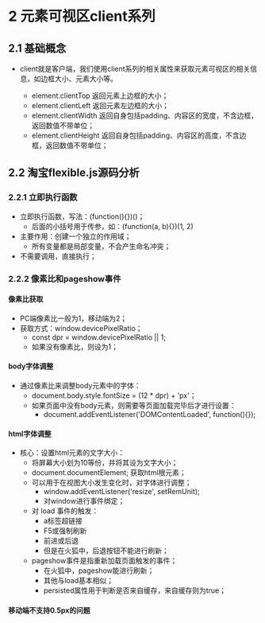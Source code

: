 <!--
 * @Descripttion: 
 * @version: 
 * @Author: 唐帆
 * @Date: 2020-04-02 09:58:31
 * @LastEditors: 唐帆
 * @LastEditTime: 2020-04-02 11:10:59
 -->

# 2 元素可视区client系列
## 2.1 基础概念
- client就是客户端，我们使用client系列的相关属性来获取元素可视区的相关信息，如边框大小、元素大小等。

    - element.clientTop 返回元素上边框的大小；
    - element.clientLeft 返回元素左边框的大小；
    - element.clientWidth 返回自身包括padding、内容区的宽度，不含边框，返回数值不带单位；
    - element.clientHeight 返回自身包括padding、内容区的高度，不含边框，返回数值不带单位；

## 2.2 淘宝flexible.js源码分析
### 2.2.1 立即执行函数
- 立即执行函数，写法：(function(){})()；
    - 后面的小括号用于传参，如：(function(a, b){})(1, 2)
- 主要作用：创建一个独立的作用域；
    - 所有变量都是局部变量，不会产生命名冲突；
- 不需要调用，直接执行；

### 2.2.2 像素比和pageshow事件
#### 像素比获取
- PC端像素比一般为1，移动端为2；
- 获取方式：window.devicePixelRatio；
    - const dpr = window.devicePixelRatio || 1;
    - 如果没有像素比，则设为1；
#### body字体调整
- 通过像素比来调整body元素中的字体：
    - document.body.style.fontSize = (12 * dpr) + 'px'；
    - 如果页面中没有body元素，则需要等页面加载完毕后才进行设置：
        - document.addEventListener('DOMContentLoaded', function(){});
#### html字体调整
- 核心：设置html元素的文字大小：
    - 将屏幕大小划为10等份，并将其设为文字大小；
    - document.documentElement; 获取html根元素；
    - 可以用于在视图大小发生变化时，对字体进行调整；
        - window.addEventListener('resize', setRemUnit);
        - 对window进行事件绑定；
    - 对 load 事件的触发：
        - a标签超链接
        - F5或强制刷新
        - 前进或后退
        - 但是在火狐中，后退按钮不能进行刷新；
    - pageshow事件是指重新加载页面触发的事件；
        - 在火狐中，pageshow能进行刷新；
        - 其他与load基本相似；
        - persisted属性用于判断是否来自缓存，来自缓存则为true；
#### 移动端不支持0.5px的问题
